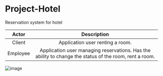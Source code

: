# Project-Hotel
Reservation system for hotel


| Actor | Description |
| :---:   | :---: |
| Client | Application user renting a room.   |
| Employee | Application user managing reservations. Has the ability to change the status of the room, rent a room.  |

![image](https://github.com/werkovas/Project-Hotel/assets/90156886/381574e8-23c2-4e2e-9276-c45a098c3b86)
